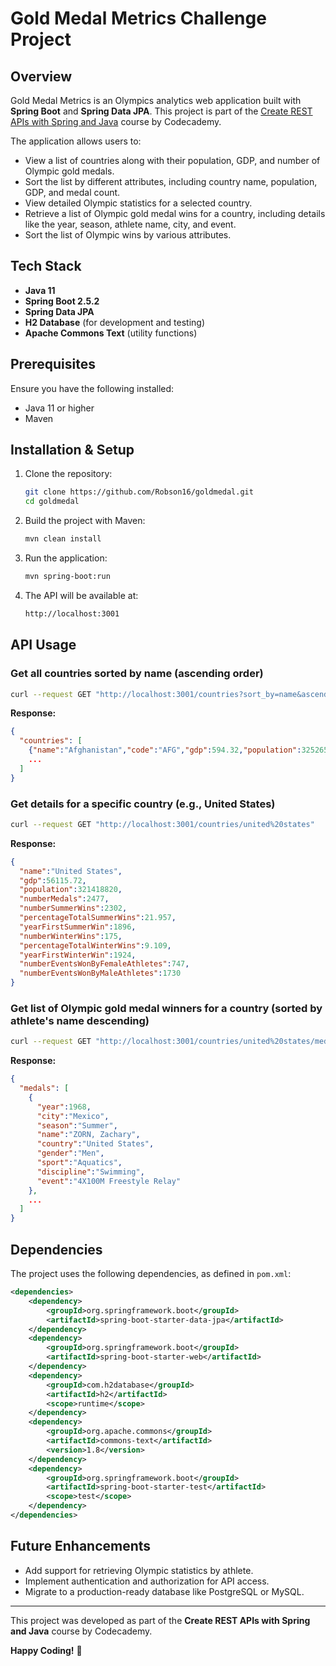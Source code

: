 # Gold Medal Metrics Challenge Project

## Overview
Gold Medal Metrics is an Olympics analytics web application built with **Spring Boot** and **Spring Data JPA**. This project is part of the [Create REST APIs with Spring and Java](https://www.codecademy.com/) course by Codecademy.

The application allows users to:
- View a list of countries along with their population, GDP, and number of Olympic gold medals.
- Sort the list by different attributes, including country name, population, GDP, and medal count.
- View detailed Olympic statistics for a selected country.
- Retrieve a list of Olympic gold medal wins for a country, including details like the year, season, athlete name, city, and event.
- Sort the list of Olympic wins by various attributes.

## Tech Stack
- **Java 11**
- **Spring Boot 2.5.2**
- **Spring Data JPA**
- **H2 Database** (for development and testing)
- **Apache Commons Text** (utility functions)

## Prerequisites
Ensure you have the following installed:
- Java 11 or higher
- Maven

## Installation & Setup
1. Clone the repository:
   ```sh
   git clone https://github.com/Robson16/goldmedal.git
   cd goldmedal
   ```
2. Build the project with Maven:
   ```sh
   mvn clean install
   ```
3. Run the application:
   ```sh
   mvn spring-boot:run
   ```
4. The API will be available at:
   ```sh
   http://localhost:3001
   ```

## API Usage
### Get all countries sorted by name (ascending order)
```sh
curl --request GET "http://localhost:3001/countries?sort_by=name&ascending=y"
```
**Response:**
```json
{
  "countries": [
    {"name":"Afghanistan","code":"AFG","gdp":594.32,"population":32526562,"medals":0},
    ...
  ]
}
```

### Get details for a specific country (e.g., United States)
```sh
curl --request GET "http://localhost:3001/countries/united%20states"
```
**Response:**
```json
{
  "name":"United States",
  "gdp":56115.72,
  "population":321418820,
  "numberMedals":2477,
  "numberSummerWins":2302,
  "percentageTotalSummerWins":21.957,
  "yearFirstSummerWin":1896,
  "numberWinterWins":175,
  "percentageTotalWinterWins":9.109,
  "yearFirstWinterWin":1924,
  "numberEventsWonByFemaleAthletes":747,
  "numberEventsWonByMaleAthletes":1730
}
```

### Get list of Olympic gold medal winners for a country (sorted by athlete's name descending)
```sh
curl --request GET "http://localhost:3001/countries/united%20states/medals?sort_by=name&ascending=n"
```
**Response:**
```json
{
  "medals": [
    {
      "year":1968,
      "city":"Mexico",
      "season":"Summer",
      "name":"ZORN, Zachary",
      "country":"United States",
      "gender":"Men",
      "sport":"Aquatics",
      "discipline":"Swimming",
      "event":"4X100M Freestyle Relay"
    },
    ...
  ]
}
```

## Dependencies
The project uses the following dependencies, as defined in `pom.xml`:
```xml
<dependencies>
    <dependency>
        <groupId>org.springframework.boot</groupId>
        <artifactId>spring-boot-starter-data-jpa</artifactId>
    </dependency>
    <dependency>
        <groupId>org.springframework.boot</groupId>
        <artifactId>spring-boot-starter-web</artifactId>
    </dependency>
    <dependency>
        <groupId>com.h2database</groupId>
        <artifactId>h2</artifactId>
        <scope>runtime</scope>
    </dependency>
    <dependency>
        <groupId>org.apache.commons</groupId>
        <artifactId>commons-text</artifactId>
        <version>1.8</version>
    </dependency>
    <dependency>
        <groupId>org.springframework.boot</groupId>
        <artifactId>spring-boot-starter-test</artifactId>
        <scope>test</scope>
    </dependency>
</dependencies>
```

## Future Enhancements
- Add support for retrieving Olympic statistics by athlete.
- Implement authentication and authorization for API access.
- Migrate to a production-ready database like PostgreSQL or MySQL.

---
This project was developed as part of the **Create REST APIs with Spring and Java** course by Codecademy.

**Happy Coding!** 🚀

